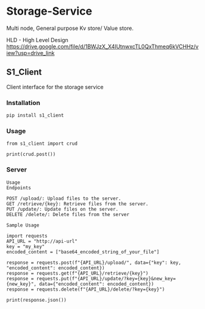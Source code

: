 # Storage-Service

Multi node, General purpose Kv store/ Value store.

HLD - High Level Design
https://drive.google.com/file/d/1BWJzX_X4IUtnwxcTL0QxThmeq6kVCHHz/view?usp=drive_link

## S1_Client

Client interface for the storage service

### Installation

```bash
pip install s1_client
```

### Usage

```
from s1_client import crud

print(crud.post())
```

### Server

```
Usage
Endpoints

POST /upload/: Upload files to the server.
GET /retrieve/{key}: Retrieve files from the server.
PUT /update/: Update files on the server.
DELETE /delete/: Delete files from the server

Sample Usage

import requests
API_URL = "http://api-url"
key = "my_key"
encoded_content = ["base64_encoded_string_of_your_file"]

response = requests.post(f"{API_URL}/upload/", data={"key": key, "encoded_content": encoded_content})
response = requests.get(f"{API_URL}/retrieve/{key}")
response = requests.put(f"{API_URL}/update/?key={key}&new_key={new_key}", data={"encoded_content": encoded_content})
response = requests.delete(f"{API_URL}/delete/?key={key}")

print(response.json())

```
